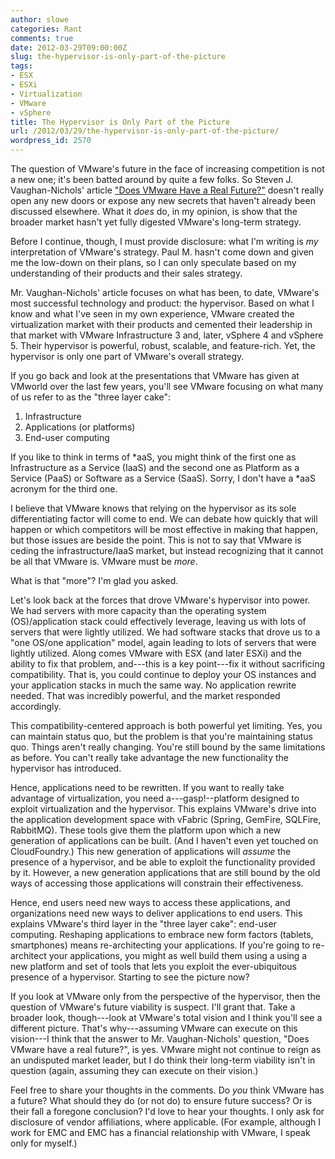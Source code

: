 ```yaml
---
author: slowe
categories: Rant
comments: true
date: 2012-03-29T09:00:00Z
slug: the-hypervisor-is-only-part-of-the-picture
tags:
- ESX
- ESXi
- Virtualization
- VMware
- vSphere
title: The Hypervisor is Only Part of the Picture
url: /2012/03/29/the-hypervisor-is-only-part-of-the-picture/
wordpress_id: 2570
---
```


The question of VMware's future in the face of increasing competition is not a new one; it's been batted around by quite a few folks. So Steven J. Vaughan-Nichols' article ["Does VMware Have a Real Future?"](http://www.pcworld.com/businesscenter/article/252579/does_vmware_have_a_real_future.html) doesn't really open any new doors or expose any new secrets that haven't already been discussed elsewhere. What it _does_ do, in my opinion, is show that the broader market hasn't yet fully digested VMware's long-term strategy.

Before I continue, though, I must provide disclosure: what I'm writing is _my_ interpretation of VMware's strategy. Paul M. hasn't come down and given me the low-down on their plans, so I can only speculate based on my understanding of their products and their sales strategy.

Mr. Vaughan-Nichols' article focuses on what has been, to date, VMware's most successful technology and product: the hypervisor. Based on what I know and what I've seen in my own experience, VMware created the virtualization market with their products and cemented their leadership in that market with VMware Infrastructure 3 and, later, vSphere 4 and vSphere 5. Their hypervisor is powerful, robust, scalable, and feature-rich. Yet, the hypervisor is only one part of VMware's overall strategy.

If you go back and look at the presentations that VMware has given at VMworld over the last few years, you'll see VMware focusing on what many of us refer to as the "three layer cake":

1. Infrastructure
2. Applications (or platforms)
3. End-user computing

If you like to think in terms of *aaS, you might think of the first one as Infrastructure as a Service (IaaS) and the second one as Platform as a Service (PaaS) or Software as a Service (SaaS). Sorry, I don't have a *aaS acronym for the third one.

I believe that VMware knows that relying on the hypervisor as its sole differentiating factor will come to end. We can debate how quickly that will happen or which competitors will be most effective in making that happen, but those issues are beside the point. This is not to say that VMware is ceding the infrastructure/IaaS market, but instead recognizing that it cannot be all that VMware is. VMware must be _more_.

What is that "more"? I'm glad you asked.

Let's look back at the forces that drove VMware's hypervisor into power. We had servers with more capacity than the operating system (OS)/application stack could effectively leverage, leaving us with lots of servers that were lightly utilized. We had software stacks that drove us to a "one OS/one application" model, again leading to lots of servers that were lightly utilized. Along comes VMware with ESX (and later ESXi) and the ability to fix that problem, and---this is a key point---fix it without sacrificing compatibility. That is, you could continue to deploy your OS instances and your application stacks in much the same way. No application rewrite needed. That was incredibly powerful, and the market responded accordingly.

This compatibility-centered approach is both powerful yet limiting. Yes, you can maintain status quo, but the problem is that you're maintaining status quo. Things aren't really changing. You're still bound by the same limitations as before. You can't really take advantage the new functionality the hypervisor has introduced.

Hence, applications need to be rewritten. If you want to really take advantage of virtualization, you need a---gasp!--platform designed to exploit virtualization and the hypervisor. This explains VMware's drive into the application development space with vFabric (Spring, GemFire, SQLFire, RabbitMQ). These tools give them the platform upon which a new generation of applications can be built. (And I haven't even yet touched on CloudFoundry.) This new generation of applications will _assume_ the presence of a hypervisor, and be able to exploit the functionality provided by it. However, a new generation applications that are still bound by the old ways of accessing those applications will constrain their effectiveness.

Hence, end users need new ways to access these applications, and organizations need new ways to deliver applications to end users. This explains VMware's third layer in the "three layer cake": end-user computing. Reshaping applications to embrace new form factors (tablets, smartphones) means re-architecting your applications. If you're going to re-architect your applications, you might as well build them using a using a new platform and set of tools that lets you exploit the ever-ubiquitous presence of a hypervisor. Starting to see the picture now?

If you look at VMware only from the perspective of the hypervisor, then the question of VMware's future viability is suspect. I'll grant that. Take a broader look, though---look at VMware's total vision and I think you'll see a different picture. That's why---assuming VMware can execute on this vision---I think that the answer to Mr. Vaughan-Nichols' question, "Does VMware have a real future?", is yes. VMware might not continue to reign as an undisputed market leader, but I do think their long-term viability isn't in question (again, assuming they can execute on their vision.)

Feel free to share your thoughts in the comments. Do _you_ think VMware has a future? What should they do (or not do) to ensure future success? Or is their fall a foregone conclusion? I'd love to hear your thoughts. I only ask for disclosure of vendor affiliations, where applicable. (For example, although I work for EMC and EMC has a financial relationship with VMware, I speak only for myself.)
